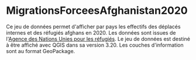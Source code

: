 # MigrationsForceesAfghanistan2020

Ce jeu de données permet d'afficher par pays les effectifs des déplacés internes et des réfugiés afghans en 2020. Les données sont issues de l'<a href="https://www.unhcr.org/refugee-statistics/download/?url=E1ZxP4">Agence des Nations Unies pour les réfugiés</a>.
Le jeu de données est destiné à être affiché avec QGIS dans sa version 3.20.
Les couches d'information sont au format GeoPackage.

